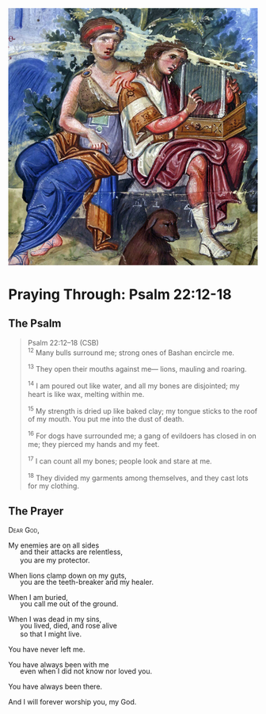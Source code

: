 <img class="intro-right" src="../images/art-paris-psalter.jpg">

<style>
  li {list-style-type: none;}
  p + ul {
    margin-top: -18px;
}
</style>

# Praying Through: Psalm 22:12-18

## The Psalm

>Psalm 22:12–18 (CSB)  
><sup>12</sup> Many bulls surround me; strong ones of Bashan encircle me. 
>
><sup>13</sup> They open their mouths against me— lions, mauling and roaring. 
>
><sup>14</sup> I am poured out like water, and all my bones are disjointed; my heart is like wax, melting within me. 
>
><sup>15</sup> My strength is dried up like baked clay; my tongue sticks to the roof of my mouth. You put me into the dust of death. 
>
><sup>16</sup> For dogs have surrounded me; a gang of evildoers has closed in on me; they pierced my hands and my feet. 
>
><sup>17</sup> I can count all my bones; people look and stare at me. 
>
><sup>18</sup> They divided my garments among themselves, and they cast lots for my clothing.

## The Prayer

<div style="font-variant: small-caps;">
Dear God,
</div>

My enemies are on all sides 
* and their attacks are relentless, 
* you are my protector.

When lions clamp down on my guts, 
* you are the teeth-breaker and my healer.

When I am buried, 
* you call me out of the ground.

When I was dead in my sins, 
* you lived, died, and rose alive
* so that I might live.

You have never left me.

You have always been with me 
* even when I did not know nor loved you.

You have always been there.

And I will forever worship you, my God.
